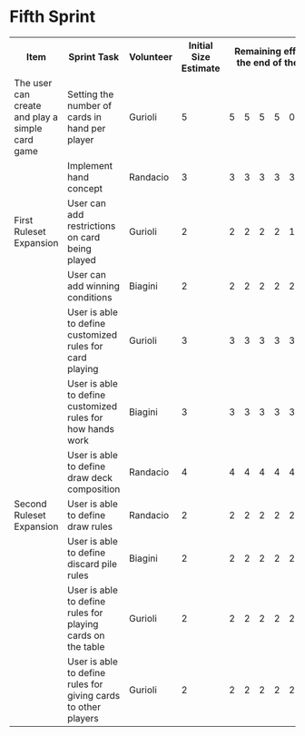 # Fifth Sprint

<table>
<th>Item</th><th>Sprint Task</th><th>Volunteer</th><th>Initial Size Estimate</th><th colspan="7">Remaining effort at the end of the day</th>
<tr><td rowspan="1">The user can create and play a simple card game</td><td>Setting the number of cards in hand per player</td><td>Gurioli</td><td>5</td><td>5</td><td>5</td><td>5</td><td>5</td><td>0</td><td>0</td><td>0</td></tr>
<tr><td rowspan="3">First Ruleset Expansion</td><td>Implement hand concept</td><td>Randacio</td><td>3</td><td>3</td><td>3</td><td>3</td><td>3</td><td>3</td><td>3</td><td>3</td></tr>
<tr><td>User can add restrictions on card being played</td><td>Gurioli</td><td>2</td><td>2</td><td>2</td><td>2</td><td>2</td><td>1</td><td>1</td><td>1</td></tr>
<tr><td>User can add winning conditions</td><td>Biagini</td><td>2</td><td>2</td><td>2</td><td>2</td><td>2</td><td>2</td><td>1</td><td>1</td></tr>
<tr><td rowspan="7">Second Ruleset Expansion</td><td>User is able to define customized rules for card playing</td><td>Gurioli</td><td>3</td><td>3</td><td>3</td><td>3</td><td>3</td><td>3</td><td>3</td><td>3</td></tr>
<tr><td>User is able to define customized rules for how hands work</td><td>Biagini</td><td>3</td><td>3</td><td>3</td><td>3</td><td>3</td><td>3</td><td>3</td><td>3</td></tr>
<tr><td>User is able to define draw deck composition</td><td>Randacio</td><td>4</td><td>4</td><td>4</td><td>4</td><td>4</td><td>4</td><td>4</td><td>4</td></tr>
<tr><td>User is able to define draw rules</td><td>Randacio</td><td>2</td><td>2</td><td>2</td><td>2</td><td>2</td><td>2</td><td>2</td><td>2</td></tr>
<tr><td>User is able to define discard pile rules</td><td>Biagini</td><td>2</td><td>2</td><td>2</td><td>2</td><td>2</td><td>2</td><td>2</td><td>2</td></tr>
<tr><td>User is able to define rules for playing cards on the table</td><td>Gurioli</td><td>2</td><td>2</td><td>2</td><td>2</td><td>2</td><td>2</td><td>2</td><td>2</td></tr>
<tr><td>User is able to define rules for giving cards to other players</td><td>Gurioli</td><td>2</td><td>2</td><td>2</td><td>2</td><td>2</td><td>2</td><td>2</td><td>2</td></tr>
</table>
